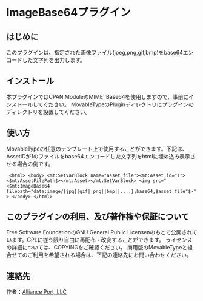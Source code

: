 ImageBase64プラグイン
=====================

はじめに
--------

このプラグインは、指定された画像ファイル(jpeg,png,gif,bmp)をbase64エンコードした文字列を出力します。


インストール
------------

本プラグインではCPAN ModuleのMIME::Base64を使用しますので、事前にインストールしてください。
MovableTypeのPluginディレクトリにプラグインのディレクトリを設置してください。


使い方
------

MovableTypeの任意のテンプレート上で使用することができます。下記は、AssetIDが1のファイルをbase64エンコードした文字列をhtmlに埋め込み表示させる場合の例です。

` <html> <body> <mt:SetVarBlock name="asset_file"><mt:Asset id="1"><$mt:AssetFilePath$></mt:Asset></mt:SetVarBlock> <img src="<$mt:ImageBase64 filepath="data:image/{jpg||gif||png||bmp||....};base64,$asset_file"$>"> </body> </html>`


このプラグインの利用、及び著作権や保証について
----------------------------------------------

Free Software FoundationのGNU General Public Licensenのもとで公開されています。GPLに従う限り自由に再配布・改変することができます。
ライセンスの詳細については、COPYINGをご確認ください。
商用版のMovableTypeと組合せてのご利用を希望される場合は、下記の連絡先にお問い合わせください。


連絡先
------

作者：[Alliance Port, LLC](http://www.allianceport.jp/)


